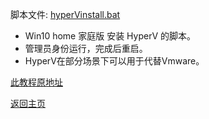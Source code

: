 脚本文件: [hyperVinstall.bat](https://github.com/boduoyejieyi666/whonolikeboduoyejieyi/releases/tag/v2022.01.22-hyperVinstall)       

* Win10 home 家庭版 安装 HyperV 的脚本。       
* 管理员身份运行，完成后重启。       
* HyperV在部分场景下可以用于代替Vmware。            

[此教程原地址](https://weibo.com/2194035935/KxNwkmn2E)            

[返回主页](https://boduoyejieyi666.github.io/whonolikeboduoyejieyi/)          
